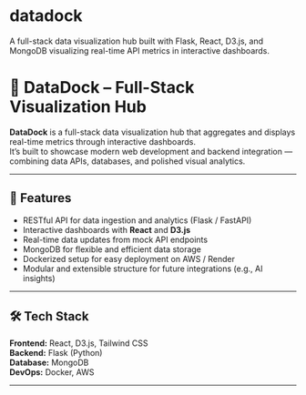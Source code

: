 # datadock
A full-stack data visualization hub built with Flask, React, D3.js, and MongoDB visualizing real-time API metrics in interactive dashboards.
# 🧩 DataDock – Full-Stack Visualization Hub

**DataDock** is a full-stack data visualization hub that aggregates and displays real-time metrics through interactive dashboards.  
It’s built to showcase modern web development and backend integration — combining data APIs, databases, and polished visual analytics.

---

## 🚀 Features
- RESTful API for data ingestion and analytics (Flask / FastAPI)
- Interactive dashboards with **React** and **D3.js**
- Real-time data updates from mock API endpoints
- MongoDB for flexible and efficient data storage
- Dockerized setup for easy deployment on AWS / Render
- Modular and extensible structure for future integrations (e.g., AI insights)

---

## 🛠️ Tech Stack
**Frontend:** React, D3.js, Tailwind CSS  
**Backend:** Flask (Python)  
**Database:** MongoDB  
**DevOps:** Docker, AWS  

---
